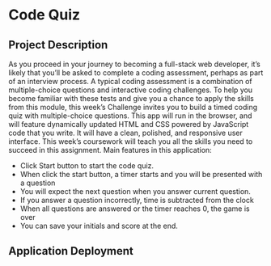 # Code Quiz

## Project Description
As you proceed in your journey to becoming a full-stack web developer, it’s likely that you’ll be asked to complete a coding assessment, perhaps as part of an interview process. A typical coding assessment is a combination of multiple-choice questions and interactive coding challenges. To help you become familiar with these tests and give you a chance to apply the skills from this module, this week’s Challenge invites you to build a timed coding quiz with multiple-choice questions. This app will run in the browser, and will feature dynamically updated HTML and CSS powered by JavaScript code that you write. It will have a clean, polished, and responsive user interface. This week’s coursework will teach you all the skills you need to succeed in this assignment.
Main features in this application:
* Click Start button to start the code quiz.
* When click the start button, a timer starts and you will be presented with a question
* You will expect the next question when you answer current question.
* If you answer a question incorrectly, time is subtracted from the clock
* When all questions are answered or the timer reaches 0, the game is over
* You can save your initials and score at the end.

## Application Deployment

